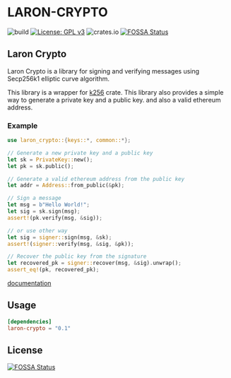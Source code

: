 # LARON-CRYPTO
![build](https://github.com/laron-tech/crypto/actions/workflows/rust.yml/badge.svg)
[![License: GPL v3](https://img.shields.io/badge/License-GPLv3-blue.svg)](https://www.gnu.org/licenses/gpl-3.0)
![crates.io](https://img.shields.io/crates/v/laron-crypto.svg)
[![FOSSA Status](https://app.fossa.com/api/projects/git%2Bgithub.com%2Flaron-tech%2Fcrypto.svg?type=small)](https://app.fossa.com/projects/git%2Bgithub.com%2Flaron-tech%2Fcrypto?ref=badge_small)

## Laron Crypto
Laron Crypto is a library for signing and verifying messages using Secp256k1 elliptic curve
algorithm.

This library is a wrapper for [k256](https://docs.rs/crate/k256/0.11.5) crate.
This library also provides a simple way to generate a private key and a public key. and also a
valid ethereum address.

### Example
```rust
use laron_crypto::{keys::*, common::*};

// Generate a new private key and a public key
let sk = PrivateKey::new();
let pk = sk.public();

// Generate a valid ethereum address from the public key
let addr = Address::from_public(&pk);

// Sign a message
let msg = b"Hello World!";
let sig = sk.sign(msg);
assert!(pk.verify(msg, &sig));

// or use other way
let sig = signer::sign(msg, &sk);
assert!(signer::verify(msg, &sig, &pk));

// Recover the public key from the signature
let recovered_pk = signer::recover(msg, &sig).unwrap();
assert_eq!(pk, recovered_pk);
```

[documentation](https://docs.rs/laron-crypto/latest)

## Usage
```toml
[dependencies]
laron-crypto = "0.1"
```


## License
[![FOSSA Status](https://app.fossa.com/api/projects/git%2Bgithub.com%2Flaron-tech%2Fcrypto.svg?type=large)](https://app.fossa.com/projects/git%2Bgithub.com%2Flaron-tech%2Fcrypto?ref=badge_large)
